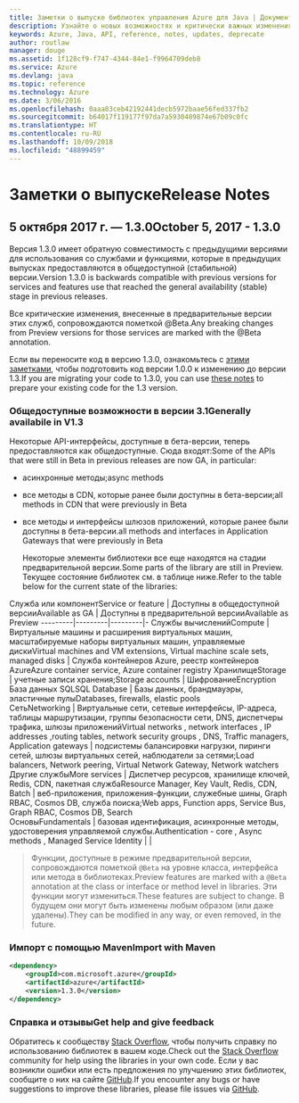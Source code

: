 ```yaml
---
title: Заметки о выпуске библиотек управления Azure для Java | Документация Майкрософт
description: Узнайте о новых возможностях и критически важных изменениях в библиотеках управления Azure для Java
keywords: Azure, Java, API, reference, notes, updates, deprecate
author: routlaw
manager: douge
ms.assetid: 1f128cf9-f747-4344-84e1-f9964709deb8
ms.service: Azure
ms.devlang: java
ms.topic: reference
ms.technology: Azure
ms.date: 3/06/2016
ms.openlocfilehash: 0aaa83ceb42192441decb5972baae56fed337fb2
ms.sourcegitcommit: b64017f119177f97da7a5930489874e67b09c0fc
ms.translationtype: HT
ms.contentlocale: ru-RU
ms.lasthandoff: 10/09/2018
ms.locfileid: "48899459"
---
```

# <a name="release-notes"></a><span data-ttu-id="e47fb-104">Заметки о выпуске</span><span class="sxs-lookup"><span data-stu-id="e47fb-104">Release Notes</span></span> 

## <a name="october-5-2017---130"></a><span data-ttu-id="e47fb-105">5 октября 2017 г. — 1.3.0</span><span class="sxs-lookup"><span data-stu-id="e47fb-105">October 5, 2017 - 1.3.0</span></span> 

<span data-ttu-id="e47fb-106">Версия 1.3.0 имеет обратную совместимость с предыдущими версиями для использования со службами и функциями, которые в предыдущих выпусках предоставляются в общедоступной (стабильной) версии.</span><span class="sxs-lookup"><span data-stu-id="e47fb-106">Version 1.3.0 is backwards compatible with previous versions for services and features use that reached the general availability (stable) stage in previous releases.</span></span>

<span data-ttu-id="e47fb-107">Все критические изменения, внесенные в предварительные версии этих служб, сопровождаются пометкой @Beta.</span><span class="sxs-lookup"><span data-stu-id="e47fb-107">Any breaking changes from Preview versions for those services are marked with the @Beta annotation.</span></span>

<span data-ttu-id="e47fb-108">Если вы переносите код в версию 1.3.0, ознакомьтесь с [этими заметками](https://github.com/Azure/azure-sdk-for-java/blob/master/notes/prepare-for-1.3.0.md), чтобы подготовить код версии 1.0.0 к изменению до версии 1.3.</span><span class="sxs-lookup"><span data-stu-id="e47fb-108">If you are migrating your code to 1.3.0, you can use [these notes](https://github.com/Azure/azure-sdk-for-java/blob/master/notes/prepare-for-1.3.0.md) to prepare your existing code for the 1.3 version.</span></span>

### <a name="generally-availabile-in-v13"></a><span data-ttu-id="e47fb-109">Общедоступные возможности в версии 3.1</span><span class="sxs-lookup"><span data-stu-id="e47fb-109">Generally availabile in V1.3</span></span>

<span data-ttu-id="e47fb-110">Некоторые API-интерфейсы, доступные в бета-версии, теперь предоставляются как общедоступные. Сюда входят:</span><span class="sxs-lookup"><span data-stu-id="e47fb-110">Some of the APIs that were still in Beta in previous releases are now GA, in particular:</span></span>

- <span data-ttu-id="e47fb-111">асинхронные методы;</span><span class="sxs-lookup"><span data-stu-id="e47fb-111">async methods</span></span>
- <span data-ttu-id="e47fb-112">все методы в CDN, которые ранее были доступны в бета-версии;</span><span class="sxs-lookup"><span data-stu-id="e47fb-112">all methods in CDN that were previously in Beta</span></span>
- <span data-ttu-id="e47fb-113">все методы и интерфейсы шлюзов приложений, которые ранее были доступны в бета-версии.</span><span class="sxs-lookup"><span data-stu-id="e47fb-113">all methods and interfaces in Application Gateways that were previously in Beta</span></span>

  <span data-ttu-id="e47fb-114">Некоторые элементы библиотеки все еще находятся на стадии предварительной версии.</span><span class="sxs-lookup"><span data-stu-id="e47fb-114">Some parts of the library are still in Preview.</span></span> <span data-ttu-id="e47fb-115">Текущее состояние библиотек см. в таблице ниже.</span><span class="sxs-lookup"><span data-stu-id="e47fb-115">Refer to the table below for the current state of the libraries:</span></span>

<span data-ttu-id="e47fb-116">Служба или компонент</span><span class="sxs-lookup"><span data-stu-id="e47fb-116">Service or feature</span></span> | <span data-ttu-id="e47fb-117">Доступны в общедоступной версии</span><span class="sxs-lookup"><span data-stu-id="e47fb-117">Available as GA</span></span> | <span data-ttu-id="e47fb-118">Доступны в предварительной версии</span><span class="sxs-lookup"><span data-stu-id="e47fb-118">Available as Preview</span></span> 
---------|---------|---------|-
<span data-ttu-id="e47fb-119">Службы вычислений</span><span class="sxs-lookup"><span data-stu-id="e47fb-119">Compute</span></span>  | <span data-ttu-id="e47fb-120">Виртуальные машины и расширения виртуальных машин, масштабируемые наборы виртуальных машин, управляемые диски</span><span class="sxs-lookup"><span data-stu-id="e47fb-120">Virtual machines and VM extensions, Virtual machine scale sets, managed disks</span></span>   | <span data-ttu-id="e47fb-121">Служба контейнеров Azure, реестр контейнеров Azure</span><span class="sxs-lookup"><span data-stu-id="e47fb-121">Azure container service, Azure container registry</span></span> 
<span data-ttu-id="e47fb-122">Хранилище</span><span class="sxs-lookup"><span data-stu-id="e47fb-122">Storage</span></span>   |  <span data-ttu-id="e47fb-123">учетные записи хранения;</span><span class="sxs-lookup"><span data-stu-id="e47fb-123">Storage accounts</span></span>       |    <span data-ttu-id="e47fb-124">Шифрование</span><span class="sxs-lookup"><span data-stu-id="e47fb-124">Encryption</span></span>     
<span data-ttu-id="e47fb-125">База данных SQL</span><span class="sxs-lookup"><span data-stu-id="e47fb-125">SQL Database</span></span>  | <span data-ttu-id="e47fb-126">Базы данных, брандмауэры, эластичные пулы</span><span class="sxs-lookup"><span data-stu-id="e47fb-126">Databases, firewalls, elastic pools</span></span>              
<span data-ttu-id="e47fb-127">Сеть</span><span class="sxs-lookup"><span data-stu-id="e47fb-127">Networking</span></span>    |  <span data-ttu-id="e47fb-128">Виртуальные сети, сетевые интерфейсы, IP-адреса, таблицы маршрутизации, группы безопасности сети, DNS, диспетчеры трафика, шлюзы приложений</span><span class="sxs-lookup"><span data-stu-id="e47fb-128">Virtual networks , network interfaces , IP addresses ,routing tables, network security groups , DNS, Traffic managers, Application gateways</span></span>  |    <span data-ttu-id="e47fb-129">подсистемы балансировки нагрузки, пиринги сетей, шлюзы виртуальных сетей, наблюдатели за сетями;</span><span class="sxs-lookup"><span data-stu-id="e47fb-129">Load balancers, Network peering, Virtual Network Gateway, Network watchers</span></span> 
<span data-ttu-id="e47fb-130">Другие службы</span><span class="sxs-lookup"><span data-stu-id="e47fb-130">More services</span></span>    |  <span data-ttu-id="e47fb-131">Диспетчер ресурсов, хранилище ключей, Redis, CDN, пакетная служба</span><span class="sxs-lookup"><span data-stu-id="e47fb-131">Resource Manager, Key Vault, Redis,  CDN, Batch</span></span>       |  <span data-ttu-id="e47fb-132">веб-приложения, приложения-функции, служебные шины, Graph RBAC, Cosmos DB, служба поиска;</span><span class="sxs-lookup"><span data-stu-id="e47fb-132">Web apps, Function apps, Service Bus, Graph RBAC, Cosmos DB, Search</span></span>  
<span data-ttu-id="e47fb-133">Основы</span><span class="sxs-lookup"><span data-stu-id="e47fb-133">Fundamentals</span></span>     |   <span data-ttu-id="e47fb-134">базовая идентификация, асинхронные методы, удостоверения управляемой службы.</span><span class="sxs-lookup"><span data-stu-id="e47fb-134">Authentication - core , Async methods , Managed Service Identity</span></span>      |      |

> <span data-ttu-id="e47fb-135">Функции, доступные в режиме предварительной версии, сопровождаются пометкой `@Beta` на уровне класса, интерфейса или метода в библиотеках.</span><span class="sxs-lookup"><span data-stu-id="e47fb-135">Preview features are marked with a `@Beta` annotation at the class or interface or method level in libraries.</span></span> <span data-ttu-id="e47fb-136">Эти функции могут измениться.</span><span class="sxs-lookup"><span data-stu-id="e47fb-136">These features are subject to change.</span></span> <span data-ttu-id="e47fb-137">В будущем они могут быть изменены любым образом (или даже удалены).</span><span class="sxs-lookup"><span data-stu-id="e47fb-137">They can be modified in any way, or even removed, in the future.</span></span>

### <a name="import-with-maven"></a><span data-ttu-id="e47fb-138">Импорт с помощью Maven</span><span class="sxs-lookup"><span data-stu-id="e47fb-138">Import with Maven</span></span>

```XML
<dependency>
    <groupId>com.microsoft.azure</groupId>
    <artifactId>azure</artifactId>
    <version>1.3.0</version>
</dependency>
```

### <a name="get-help-and-give-feedback"></a><span data-ttu-id="e47fb-139">Справка и отзывы</span><span class="sxs-lookup"><span data-stu-id="e47fb-139">Get help and give feedback</span></span>

<span data-ttu-id="e47fb-140">Обратитесь к сообществу [Stack Overflow](http://stackoverflow.com/questions/tagged/azure-java-sdk), чтобы получить справку по использованию библиотек в вашем коде.</span><span class="sxs-lookup"><span data-stu-id="e47fb-140">Check out the [Stack Overflow](http://stackoverflow.com/questions/tagged/azure-java-sdk) community for help using the libraries in your own code.</span></span> <span data-ttu-id="e47fb-141">Если у вас возникли ошибки или есть предложения по улучшению этих библиотек, сообщите о них на сайте [GitHub](https://github.com/Azure/azure-sdk-for-java/issues).</span><span class="sxs-lookup"><span data-stu-id="e47fb-141">If you encounter any bugs or have suggestions to improve these libraries, please file issues via [GitHub](https://github.com/Azure/azure-sdk-for-java/issues).</span></span>


